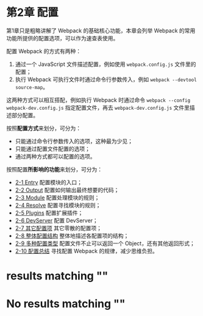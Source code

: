
# 第2章 配置

第1章只是粗略讲解了 Webpack 的基础核心功能，本章会列举 Webpack 的常用功能所提供的配置选项，可以作为速查表使用。

配置 Webpack 的方式有两种：

1. 通过一个 JavaScript 文件描述配置，例如使用 `webpack.config.js` 文件里的配置；
1. 执行 Webpack 可执行文件时通过命令行参数传入，例如 `webpack --devtool source-map`。

这两种方式可以相互搭配，例如执行 Webpack 时通过命令 `webpack --config webpack-dev.config.js` 指定配置文件，再去 `webpack-dev.config.js` 文件里描述部分配置。

按照**配置方式**来划分，可分为：

- 只能通过命令行参数传入的选项，这种最为少见；
- 只能通过配置文件配置的选项；
- 通过两种方式都可以配置的选项。

按照配置**所影响的功能**来划分，可分为：

- [2-1 Entry](2-1Entry.html) 配置模块的入口；
- [2-2 Output](2-2Output.html) 配置如何输出最终想要的代码；
- [2-3 Module](2-3Module.html) 配置处理模块的规则；
- [2-4 Resolve](2-4Resolve.html) 配置寻找模块的规则；
- [2-5 Plugins](2-5Plugins.html) 配置扩展插件；
- [2-6 DevServer](2-6DevServer.html) 配置 DevServer；
- [2-7 其它配置项](2-7其它配置项.html) 其它零散的配置项；
- [2-8 整体配置结构](2-8整体配置结构.html) 整体地描述各配置项的结构；
- [2-9 多种配置类型](2-9多种配置类型.html) 配置文件不止可以返回一个 Object，还有其他返回形式；
- [2-10 配置总结](2-10配置总结.html) 寻找配置 Webpack 的规律，减少思维负担。

#  results matching ""

# No results matching ""
